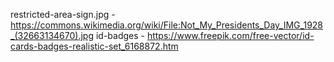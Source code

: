 restricted-area-sign.jpg - https://commons.wikimedia.org/wiki/File:Not_My_Presidents_Day_IMG_1928_(32663134670).jpg
id-badges - https://www.freepik.com/free-vector/id-cards-badges-realistic-set_6168872.htm
